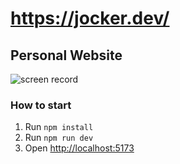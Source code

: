 # https://jocker.dev/

## Personal Website

![screen record](https://jocker.dev/preview-recording.gif "screen recordinf")

### How to start

1. Run `npm install`
2. Run `npm run dev`
3. Open [http://localhost:5173](http://localhost:5173)
